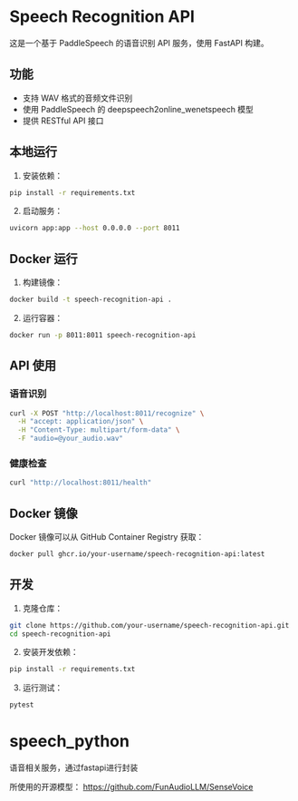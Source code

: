 # Speech Recognition API

这是一个基于 PaddleSpeech 的语音识别 API 服务，使用 FastAPI 构建。

## 功能

- 支持 WAV 格式的音频文件识别
- 使用 PaddleSpeech 的 deepspeech2online_wenetspeech 模型
- 提供 RESTful API 接口

## 本地运行

1. 安装依赖：
```bash
pip install -r requirements.txt
```

2. 启动服务：
```bash
uvicorn app:app --host 0.0.0.0 --port 8011
```

## Docker 运行

1. 构建镜像：
```bash
docker build -t speech-recognition-api .
```

2. 运行容器：
```bash
docker run -p 8011:8011 speech-recognition-api
```

## API 使用

### 语音识别

```bash
curl -X POST "http://localhost:8011/recognize" \
  -H "accept: application/json" \
  -H "Content-Type: multipart/form-data" \
  -F "audio=@your_audio.wav"
```

### 健康检查

```bash
curl "http://localhost:8011/health"
```

## Docker 镜像

Docker 镜像可以从 GitHub Container Registry 获取：

```bash
docker pull ghcr.io/your-username/speech-recognition-api:latest
```

## 开发

1. 克隆仓库：
```bash
git clone https://github.com/your-username/speech-recognition-api.git
cd speech-recognition-api
```

2. 安装开发依赖：
```bash
pip install -r requirements.txt
```

3. 运行测试：
```bash
pytest
```

# speech_python
语音相关服务，通过fastapi进行封装

所使用的开源模型：
https://github.com/FunAudioLLM/SenseVoice
